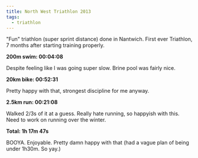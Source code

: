 ```yaml
---
title: North West Triathlon 2013
tags:
  - triathlon
---
```


"Fun" triathlon (super sprint distance) done in Nantwich. First ever Triathlon, 7 months after starting training properly.

**200m swim: 00:04:08**

Despite feeling like I was going super slow. Brine pool was fairly nice.

**20km bike: 00:52:31**

Pretty happy with that, strongest discipline for me anyway.

**2.5km run: 00:21:08**

Walked 2/3s of it at a guess. Really hate running, so happyish with this. Need to work on running over the winter.

**Total: 1h 17m 47s**

BOOYA. Enjoyable. Pretty damn happy with that (had a vague plan of being under 1h30m. So yay.)
